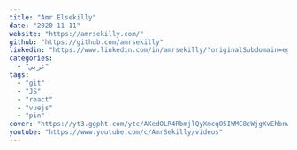 ```yaml
---
title: "Amr Elsekilly"
date: "2020-11-11"
website: "https://amrsekilly.com/"
github: "https://github.com/amrsekilly"
linkedin: "https://www.linkedin.com/in/amrsekilly/?originalSubdomain=eg"
categories:
  - "عربي"
tags:
  - "git"
  - "JS"
  - "react"
  - "vuejs"
  - "pin"
cover: "https://yt3.ggpht.com/ytc/AKedOLR4RbmjlQyXmcqO5IWMC8cWjgXvEhbnwXYWMXygCBc=s88-c-k-c0x00ffffff-no-rj"
youtube: "https://www.youtube.com/c/AmrSekilly/videos"
---
```

